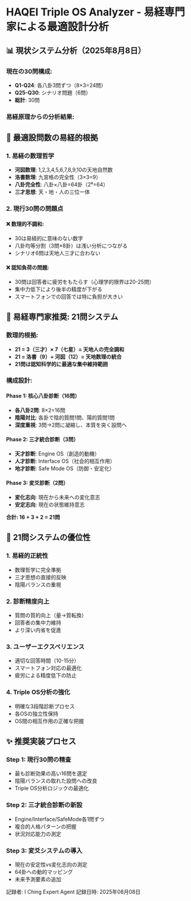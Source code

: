# HAQEI Triple OS Analyzer - 易経専門家による最適設計分析

## 📊 現状システム分析（2025年8月8日）

### 現在の30問構成:
- **Q1-Q24**: 各八卦3問ずつ（8×3=24問）
- **Q25-Q30**: シナリオ問題（6問）
- **総計**: 30問

### 易経原理からの分析結果:

## 🔢 最適設問数の易経的根拠

### 1. **易経の数理哲学**
- **河図数理**: 1,2,3,4,5,6,7,8,9,10の天地自然数
- **洛書数理**: 九宮格の完全性（3×3=9）
- **八卦完全性**: 八卦×八卦=64卦（2⁶=64）
- **三才思想**: 天・地・人の三位一体

### 2. **現行30問の問題点**
#### ❌ 数理的不調和:
- 30は易経的に意味のない数字
- 八卦均等分割（3問×8卦）は浅い分析につながる
- シナリオ6問は天地人三才に合わない

#### ❌ 認知負荷の問題:
- 30問は回答者に疲労をもたらす（心理学的限界は20-25問）
- 集中力低下により後半の精度が下がる
- スマートフォンでの回答では特に負担が大きい

## 🎯 易経専門家推奨: 21問システム

### 数理的根拠:
- **21 = 3（三才）× 7（七星）= 天地人の完全調和**
- **21 = 洛書（9）+ 河図（12）= 天地数理の統合**
- **21問は認知科学的に最適な集中維持範囲**

### 構成設計:
#### Phase 1: 核心八卦診断（16問）
- **各八卦2問**: 8×2=16問
- **陰陽対比**: 各卦で陰的質問1問、陽的質問1問
- **深度重視**: 3問→2問に凝縮し、本質を突く設問へ

#### Phase 2: 三才統合診断（3問）
- **天才診断**: Engine OS（創造的動機）
- **人才診断**: Interface OS（社会的相互作用）
- **地才診断**: Safe Mode OS（防御・安定化）

#### Phase 3: 変爻診断（2問）
- **変化志向**: 現在から未来への変化意志
- **安定志向**: 現在の状態維持意志

**合計: 16 + 3 + 2 = 21問**

## 🌟 21問システムの優位性

### 1. **易経的正統性**
- 数理哲学に完全準拠
- 三才思想の直接的反映
- 陰陽バランスの重視

### 2. **診断精度向上**
- 質問の質的向上（量→質転換）
- 回答者の集中力維持
- より深い内省を促進

### 3. **ユーザーエクスペリエンス**
- 適切な回答時間（10-15分）
- スマートフォン対応の最適化
- 疲労による精度低下の防止

### 4. **Triple OS分析の強化**
- 明確な3段階診断プロセス
- 各OSの独立性保持
- OS間の相互作用の正確な把握

## ✨ 推奨実装プロセス

### Step 1: 現行30問の精査
- 最も診断効果の高い16問を選定
- 陰陽バランスの取れた設問への改良
- Triple OS分析ロジックの最適化

### Step 2: 三才統合診断の新設
- Engine/Interface/SafeMode各1問ずつ
- 複合的人格パターンの把握
- 状況対応能力の測定

### Step 3: 変爻システムの導入
- 現在の安定性vs変化志向の測定
- 64卦への動的マッピング
- 未来予測要素の追加

記録者: I Ching Expert Agent
記録日時: 2025年08月08日